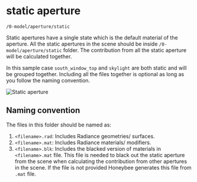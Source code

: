 # static aperture

`/0-model/aperture/static`

Static apertures have a single state which is the default material of the aperture.
All the static apertures in the scene should be inside `/0-model/aperture/static`
folder. The contribution from all the static aperture will be calculated together.

In this sample case `south_window_top` and `skylight` are both static and will be grouped
together. Including all the files together is optional as long as you follow the naming
convention.

![Static aperture](https://user-images.githubusercontent.com/2915573/53457736-66778d00-3a01-11e9-9595-4bea03a66522.jpg)

## Naming convention

The files in this folder should be named as:

1. `<filename>.rad`: Includes Radiance geometries/ surfaces.
2. `<filename>.mat`: Includes Radiance materials/ modifiers.
3. `<filename>.blk`: Includes the blacked version of materials in `<filename>.mat` file. This file is needed to black out the static aperture from the scene when calculating the contribution from other apertures in the scene. If the file is not provided Honeybee generates this file from `.mat` file.
